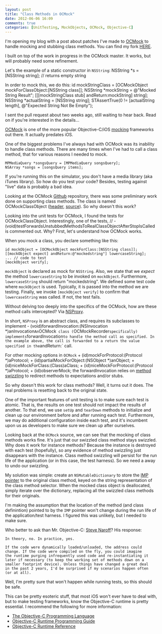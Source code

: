 ```yaml
---
layout: post
title: "Class Methods in OCMock"
date: 2012-06-06 16:09
comments: true
categories: [UnitTesting, MockObjects, OCMock, Objective-C]
---
```


I'm opening my blog with a post about patches I've made to [OCMock](http://ocmock.org) to handle mocking and stubbing class methods. You can find my fork [HERE](https://github.com/kykim/ocmock).

I built on top of the work in progress in the OCMock master. It works, but will probably need some refinement.

Let's the example of a static constructor in `NSString`:
    NSString *s = [NSString string];    // returns empty string

In order to mock this, we do this:
    id mockStringClass = [OCMockObject mockForClassObject:[NSString class]];
    NSString *mockString = @"Mocked String Result";
    [[[mockStringClass stub] andReturn:mockString] string];
    NSString *actualString = [NSString string];
    STAssertTrue(0 != [actualString length], @"Expected String Not Be Empty");

I sent the pull request about two weeks ago, still waiting to hear back. Read on if you're interested in the details...

<!-- more -->

[OCMock](http://ocmock.org) is one of the more popular Objective-C/iOS [mocking](http://www.mockobjects.com/) frameworks out there. It actually predates iOS.

One of the biggest problems I've always had with OCMock was its inability to handle class methods. There are many times when I've had to call a class method, that for various reasons I needed to mock.

``` objc Class Methods in iOS MediaPlayer framework
MPMediaQuery *songsQuery = [MPMediaQuery songsQuery];
NSArray *songs = [songsQuery items];
```

If you're running this on the simulator, you don't have a media library (aka iTunes library). So how do you test your code? Besides, testing against "live" data is probably a bad idea.

Looking at the OCMock [Github](http://github.com/erikdoe/ocmock) repository, there was some preliminary work done on supporting class methods. The class is named OCMockClassObject ([header](https://github.com/erikdoe/ocmock/blob/master/Source/OCMock/OCMockClassObject.h), [source](https://github.com/erikdoe/ocmock/blob/master/Source/OCMock/OCMockClassObject.m)). So why doesn't this work?

Looking into the unit tests for OCMock, I found the tests for OCMockClassObject. Interestingly, one of the tests,
    // - (void)testForwardsUnstubbedMethodsToRealClassObjectAfterStopIsCalled
is commented out. Why? First, let's understand how OCMock works.

When you mock a class, you declare something like this:

``` objc Mocking an instance method with OCMock
id mockObject = [OCMockObject mockForClass:[NSString class]];
[[mockObject expect] andReturn:@"mockedstring"] lowercaseString];
... // code to test
[mockObject verify];
```

`mockObject` is declared as mock for `NSString`. Also, we state that we *expect* the method `lowercaseString` to be invoked on `mockObject`. Furthermore, `lowercaseString` should return "mockedstring". We defined some test code where `mockObject` is used. Typically, it is passed into the method we are testing. Finally, we invoke `[mockObject verify]` to confirm that `lowercaseString` was called. If not, the test fails.

Without delving too deeply into the specifics of the OCMock, how are these method calls intercepted? Via [NSProxy](https://developer.apple.com/library/mac/#documentation/Cocoa/Reference/Foundation/Classes/NSProxy_Class/Reference/Reference.html).

In short, `NSProxy` is an abstract class, and requires its subclasses to implement
    - (void)forwardInvocation:(NSInvocation *)anInvocation`
An `OCMock` class (`OCMockRecorder` specifically) implements `forwardInvocation` to handle the method call as specified. In the example above, the call is forwarded to a return the value specified in the `andReturn:` call.

For other mocking options in `OCMock`
    + (id)mockForProtocol:(Protocol *)aProtocol;
    + (id)partialMockForObject:(NSObject *)anObject;
    + (id)niceMockForClass:(Class)aClass;
    + (id)niceMockForProtocol:(Protocol *)aProtocol;
    + (id)observerMock;
the forwardInvocation relies on [method swizzling](http://cocoadev.com/wiki/MethodSwizzling) to redirect methods to expectations and/or stubs.

So why doesn't this work for class methods? Well, it turns out it does. The real problems is resetting back to the original state.

One of the important features of unit testing is to make sure each test is atomic. That is, the results on one test should not impact the results of another. To that end, we use `setUp` and `tearDown` methods to initialize and clean up our environment before and after running each test. Furthermore, we may do additional configuration inside each test, and it's incumbent upon us as developers to make sure we clean up after ourselves.

Looking back at the `OCMock` source, we can see that the mocking of class methods works fine. It's just that our swizzled class method stays swizzled. Why does it work for instance methods? Because the instance is destroyed with each test (hopefully), so any evidence of method swizzling just disappears with the instance. Class method swizzling will persist for the run life of the application (or in this case, the test harness). So we need a away to undo our swizzling.

My solution was simple: create an `NSMutableDictionary` to store the [IMP pointer](https://developer.apple.com/library/ios/#documentation/Cocoa/Reference/ObjCRuntimeRef/Reference/reference.html#jumpTo_96) to the original class method, keyed on the string representation of the class method selector. When the mocked class object is deallocated, simply iterate over the dictionary, replacing all the swizzled class methods for their originals.

I'm making the assumption that the location of the method (and class definintion) pointed to by the `IMP` pointer won't change during the run life of the application/test harness. I figured this was unlikely, but I needed to make sure.

Who better to ask than Mr. Objective-C: [Steve Naroff](http://www.linkedin.com/pub/steve-naroff/4/671/194)? His response:

    In theory, no. In practice, yes.

    If the code were dynamically loaded/unloaded, the address could
    change. If the code were compiled on the fly, you could imagine
    the runtime purging infrequently used code and re-instantiating it
    later if necessary (to keep the working set of methods down on a
    smaller footprint device). Unless things have changed a great deal
    in the past 2 years, I'd be surprised if my scenarios happen often
    (or at all).

Well, I'm pretty sure that won't happen while running tests, so this should be safe.

This can be pretty esoteric stuff, that most iOS won't ever have to deal with, but to make testing frameworks, know the Objective-C runtime is pretty essential. I recommend the following for more information:

* [The Objective-C Programming Language](https://developer.apple.com/library/ios/#documentation/Cocoa/Conceptual/ObjectiveC/Introduction/introObjectiveC.html)
* [Objective-C Runtime Programming Guide](https://developer.apple.com/library/ios/#documentation/Cocoa/Conceptual/ObjCRuntimeGuide/Introduction/Introduction.html)
* [Objective-C Runtime Reference](https://developer.apple.com/library/ios/#documentation/Cocoa/Reference/ObjCRuntimeRef/Reference/reference.html)

